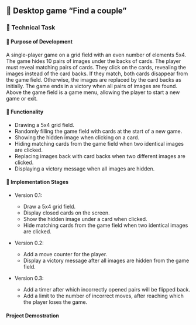## 🎴 Desktop game “Find a couple”

### 💟 Technical Task

#### 💟 Purpose of Development

A single-player game on a grid field with an even number of elements 5x4. The game hides 10 pairs of images under the backs of cards. The player must reveal matching pairs of cards. They click on the cards, revealing the images instead of the card backs. If they match, both cards disappear from the game field. Otherwise, the images are replaced by the card backs as initially. The game ends in a victory when all pairs of images are found. Above the game field is a game menu, allowing the player to start a new game or exit.

#### 💟 Functionality

- Drawing a 5x4 grid field.
- Randomly filling the game field with cards at the start of a new game.
- Showing the hidden image when clicking on a card.
- Hiding matching cards from the game field when two identical images are clicked.
- Replacing images back with card backs when two different images are clicked.
- Displaying a victory message when all images are hidden.

#### 💟 Implementation Stages

- Version 0.1:
  - Draw a 5x4 grid field.
  - Display closed cards on the screen.
  - Show the hidden image under a card when clicked.
  - Hide matching cards from the game field when two identical images are clicked.

- Version 0.2:
  - Add a move counter for the player.
  - Display a victory message after all images are hidden from the game field.

- Version 0.3:
  - Add a timer after which incorrectly opened pairs will be flipped back.
  - Add a limit to the number of incorrect moves, after reaching which the player loses the game.

#### Project Demostration

